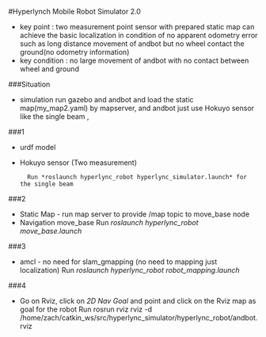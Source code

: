 #Hyperlynch Mobile Robot Simulator 2.0

* key point : two measurement point sensor with prepared static map can achieve the basic localization in condition of no apparent odometry error such as long distance movement of andbot but no wheel contact the ground(no odometry information)
* key condition : no large movement of andbot with no contact between wheel and ground


###Situation
* simulation run gazebo and andbot and load the static map(my_map2.yaml) by mapserver, and andbot just use Hokuyo sensor like the single beam ,



###1
* urdf model
* Hokuyo sensor (Two measurement)

		Run *roslaunch hyperlync_robot hyperlync_simulator.launch* for the single beam

###2
* Static Map - run map server to provide /map topic to move_base node
* Navigation move_base
		Run *roslaunch hyperlync_robot move_base.launch*

###3
* amcl - no need for slam_gmapping (no need to mapping just localization)
		Run *roslaunch hyperlync_robot robot_mapping.launch*


###4
* Go on Rviz, click on *2D Nav Goal* and point and click on the Rviz map as goal for the robot
		Run rosrun rviz rviz -d /home/zach/catkin_ws/src/hyperlync_simulator/hyperlync_robot/andbot.rviz

